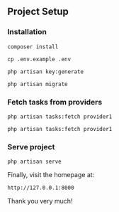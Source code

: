 ## Project Setup

### Installation

`composer install`

`cp .env.example .env`

`php artisan key:generate`

`php artisan migrate`

### Fetch tasks from providers

`php artisan tasks:fetch provider1`

`php artisan tasks:fetch provider1`

### Serve project

`php artisan serve`

Finally, visit the homepage at:

`http://127.0.0.1:8000`


Thank you very much!
